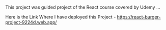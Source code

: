 This project was guided project of the React course covered by Udemy ...

Here is the Link Where I have deployed this Project - https://react-burger-project-9224d.web.app/
